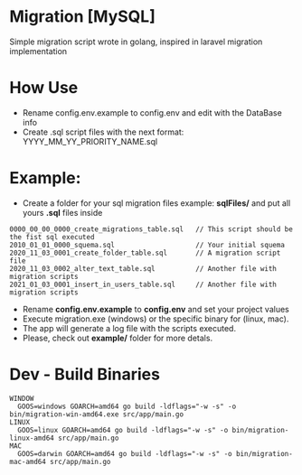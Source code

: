 # Migration [MySQL]
Simple migration script wrote in golang, inspired in laravel migration implementation

# How Use
* Rename config.env.example to config.env and edit with the DataBase info
* Create .sql script files with the next format: YYYY_MM_YY_PRIORITY_NAME.sql

# Example: 
* Create a folder for your sql migration files example: **sqlFiles/** and put all yours **.sql** files inside
```
0000_00_00_0000_create_migrations_table.sql   // This script should be the fist sql executed
2010_01_01_0000_squema.sql                    // Your initial squema
2020_11_03_0001_create_folder_table.sql       // A migration script file
2020_11_03_0002_alter_text_table.sql          // Another file with migration scripts
2021_01_03_0001_insert_in_users_table.sql     // Another file with migration scripts
```

* Rename **config.env.example** to **config.env** and set your project values
* Execute migration.exe (windows) or the specific binary for (linux, mac).
* The app will generate a log file with the scripts executed.
* Please, check out **example/** folder for more detals.

# Dev - Build Binaries
```
WINDOW
  GOOS=windows GOARCH=amd64 go build -ldflags="-w -s" -o bin/migration-win-amd64.exe src/app/main.go
LINUX
  GOOS=linux GOARCH=amd64 go build -ldflags="-w -s" -o bin/migration-linux-amd64 src/app/main.go
MAC
  GOOS=darwin GOARCH=amd64 go build -ldflags="-w -s" -o bin/migration-mac-amd64 src/app/main.go
```


